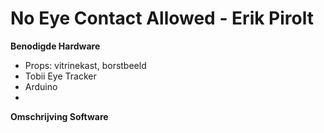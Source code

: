 # No Eye Contact Allowed - Erik Pirolt

**Benodigde Hardware**
* Props: vitrinekast, borstbeeld
* Tobii Eye Tracker
* Arduino
* 


**Omschrijving Software**

